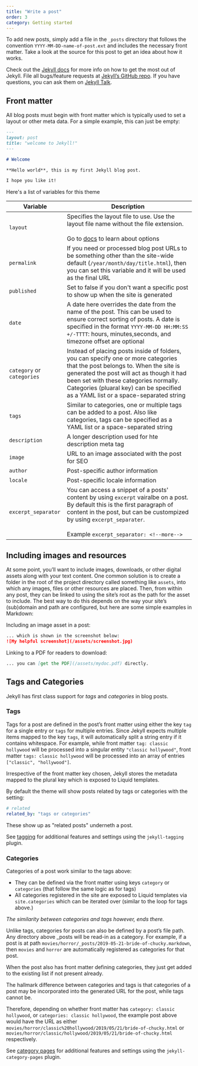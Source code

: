 ```yaml
---
title: "Write a post"
order: 3
category: Getting started
---
```


To add new posts, simply add a file in the `_posts` directory that follows the convention `YYYY-MM-DD-name-of-post.ext` and includes the necessary front matter. Take a look at the source for this post to get an idea about how it works.

Check out the [Jekyll docs][jekyll-docs] for more info on how to get the most out of Jekyll. File all bugs/feature requests at [Jekyll’s GitHub repo][jekyll-gh]. If you have questions, you can ask them on [Jekyll Talk][jekyll-talk].

[jekyll-docs]: https://jekyllrb.com/docs/home
[jekyll-gh]: https://github.com/jekyll/jekyll
[jekyll-talk]: https://talk.jekyllrb.com/


## Front matter

All blog posts must begin with front matter which is typically used to set a layout or other meta data.  For a simple example, this can just be empty:

```markdown
---
layout: post
title: "welcome to Jekyll!"
---

# Welcome

**Hello world**, this is my first Jekyll blog post.

I hope you like it!
```

Here's a list of variables for this theme

| Variable | Description |
|---|---|
| `layout` | Specifies the layout file to use.  Use the layout file name without the file extension. <br/><br/> Go to [docs](../_docs/index.html) to learn about options |
| `permalink` | If you need or processed blog post URLs to be something other than the site-wide default (`/year/month/day/title.html`), then you can set this variable and it will be used as the final URL |
| `published` | Set to false if you don't want a specific post to show up when the site is generated |
| `date` | A date here overrides the date from the name of the post.  This can be used to ensure correct sorting of posts.  A date is specified in the format `YYYY-MM-DD HH:MM:SS +/-TTTT`: hours, minutes,seconds, and timezone offset are optional |
| `category` or `categories` | Instead of placing posts inside of folders, you can specify one or more categories that the post belongs to.  When the site is generated the post will act as though it had been set with these categories normally.  Categories (pluaral key) can be specified as a YAML list or a space-separated string |
| `tags` | Similar to categories, one or multiple tags can be added to a post.  Also like categories, tags can be specified as a YAML list or a space-separated string |
| `description` | A longer description used for hte description meta tag |
| `image` | URL to an image associated with the post for SEO |
| `author` | Post-specific author information |
| `locale` | Post-specific locale information |
| `excerpt_separator` | You can access a snippet of a posts' content by using `excerpt` vairalbe on a post.  By default this is the first paragraph of content in the post, but can be custompized by using `excerpt_separater`. <br/><br/>Example `excerpt_separator: <!--more-->` |


## Including images and resources

At some point, you’ll want to include images, downloads, or other digital assets along with your text content. One common solution is to create a folder in the root of the project directory called something like `assets`, into which any images, files or other resources are placed. Then, from within any post, they can be linked to using the site’s root as the path for the asset to include. The best way to do this depends on the way your site’s (sub)domain and path are configured, but here are some simple examples in Markdown:

Including an image asset in a post:

```markdown
... which is shown in the screenshot below:
![My helpful screenshot](/assets/screenshot.jpg)
```

Linking to a PDF for readers to download:

```markdown
... you can [get the PDF](/assets/mydoc.pdf) directly.
```

## Tags and Categories

Jekyll has first class support for *tags* and *categories* in blog posts.

### Tags

Tags for a post are defined in the post’s front matter using either the key `tag` for a single entry or `tags` for multiple entries.
Since Jekyll expects multiple items mapped to the key `tags`, it will automatically split a string entry if it contains whitespace. For example, while front matter `tag: classic hollywood` will be processed into a singular entity `"classic hollywood"`, front matter `tags: classic hollywood` will be processed into an array of entries `["classic", "hollywood"]`.

Irrespective of the front matter key chosen, Jekyll stores the metadata mapped to the plural key which is exposed to Liquid templates.

By default the theme will show posts related by tags or categories with the setting:

```yaml
# related
related_by: "tags or categories"
```

These show up as "related posts" underneth a post.

See [tagging](plugins/tagging.md) for additional features and settings using the `jekyll-tagging` plugin.

### Categories

Categories of a post work similar to the tags above:

- They can be defined via the front matter using keys `category` or `categories` (that follow the same logic as for tags)
- All categories registered in the site are exposed to Liquid templates via `site.categories` which can be iterated over (similar to the loop for tags above.)

*The similarity between categories and tags however, ends there.*

Unlike tags, categories for posts can also be defined by a post’s file path. Any directory above _posts will be read-in as a category. For example, if a post is at path `movies/horror/_posts/2019-05-21-bride-of-chucky.markdown`, then `movies` and `horror` are automatically registered as categories for that post.

When the post also has front matter defining categories, they just get added to the existing list if not present already.

The hallmark difference between categories and tags is that categories of a post may be incorporated into the generated URL for the post, while tags cannot be.

Therefore, depending on whether front matter has `category: classic hollywood`, or `categories: classic hollywood`, the example post above would have the URL as either `movies/horror/classic%20hollywood/2019/05/21/bride-of-chucky.html` or `movies/horror/classic/hollywood/2019/05/21/bride-of-chucky.html` respectively.

See [category pages](plugins/category-pages.md) for additional features and settings using the `jekyll-category-pages` plugin.
